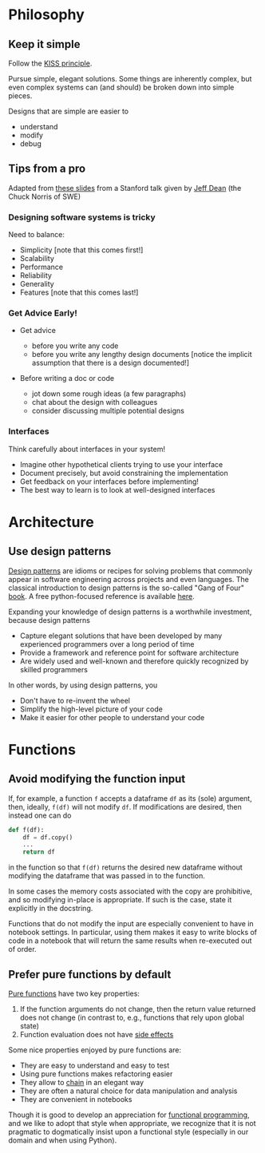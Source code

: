 # Philosophy

## Keep it simple

Follow the [KISS principle](https://en.wikipedia.org/wiki/KISS_principle).

Pursue simple, elegant solutions. Some things are inherently complex, but even
complex systems can (and should) be broken down into simple pieces.

Designs that are simple are easier to
  - understand
  - modify
  - debug

## Tips from a pro

Adapted from
[these slides](https://static.googleusercontent.com/media/research.google.com/en//people/jeff/stanford-295-talk.pdf)
from a Stanford talk given by
[Jeff Dean](https://en.wikipedia.org/wiki/Jeff_Dean_(computer_scientist))
(the Chuck Norris of SWE)

### Designing software systems is tricky

Need to balance:
  - Simplicity [note that this comes first!]
  - Scalability
  - Performance
  - Reliability
  - Generality
  - Features [note that this comes last!]

### Get Advice Early!

- Get advice
  - before you write any code
  - before you write any lengthy design documents [notice the implicit
    assumption that there is a design documented!]

- Before writing a doc or code
  - jot down some rough ideas (a few paragraphs)
  - chat about the design with colleagues
  - consider discussing multiple potential designs

### Interfaces

Think carefully about interfaces in your system!

- Imagine other hypothetical clients trying to use your interface
- Document precisely, but avoid constraining the implementation
- Get feedback on your interfaces before implementing!
- The best way to learn is to look at well-designed interfaces

# Architecture

## Use design patterns

[Design patterns](https://en.wikipedia.org/wiki/Software_design_pattern)
are idioms or recipes for solving problems that commonly appear in
software engineering across projects and even languages. The classical
introduction to design patterns is the so-called "Gang of Four"
[book](https://www.amazon.com/Design-Patterns-Object-Oriented-Addison-Wesley-Professional-ebook/dp/B000SEIBB8).
A free python-focused reference is available
[here](https://python-3-patterns-idioms-test.readthedocs.io/en/latest/).

Expanding your knowledge of design patterns is a worthwhile investment,
because design patterns
  - Capture elegant solutions that have been developed by many
    experienced programmers over a long period of time
  - Provide a framework and reference point for software architecture
  - Are widely used and well-known and therefore quickly recognized by skilled
    programmers

In other words, by using design patterns, you
  - Don't have to re-invent the wheel
  - Simplify the high-level picture of your code
  - Make it easier for other people to understand your code

# Functions

## Avoid modifying the function input

If, for example, a function `f` accepts a dataframe `df` as its (sole)
argument, then, ideally, `f(df)` will not modify `df`. If modifications are
desired, then instead one can do
```python
def f(df):
    df = df.copy()
    ...
    return df
```
in the function so that `f(df)` returns the desired new dataframe without
modifying the dataframe that was passed in to the function.

In some cases the memory costs associated with the copy are prohibitive,
and so modifying in-place is appropriate. If such is the case, state it
explicitly in the docstring.

Functions that do not modify the input are especially convenient to have in
notebook settings. In particular, using them makes it easy to write blocks
of code in a notebook that will return the same results when re-executed
out of order.

## Prefer pure functions by default

[Pure functions](https://en.wikipedia.org/wiki/Pure_function)
have two key properties:
  1. If the function arguments do not change, then the return value returned
     does not change (in contrast to, e.g., functions that rely upon global
     state)
  2. Function evaluation does not have
     [side effects](https://en.wikipedia.org/wiki/Side_effect_(computer_science))
     
Some nice properties enjoyed by pure functions are:
  - They are easy to understand and easy to test
  - Using pure functions makes refactoring easier
  - They allow to [chain](https://en.wikipedia.org/wiki/Method_chaining) in an
    elegant way
  - They are often a natural choice for data manipulation and analysis
  - They are convenient in notebooks

Though it is good to develop an appreciation for
[functional programming](https://en.wikipedia.org/wiki/Functional_programming),
and we like to adopt that style when appropriate, we recognize that it is not
pragmatic to dogmatically insist upon a functional style (especially in our
domain and when using Python). 

